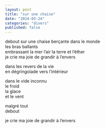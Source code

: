 ```yaml
---
layout: post
title: "sur une chaise"
date: "2024-03-24"
categories: "divers"
published: false
---
```


debout sur une chaise berçante dans le monde  
les bras ballants  
embrassant la mer l’air la terre et l’éther  
je crie ma joie de grandir à l’envers  

dans les revers de la vie  
en dégringolade vers l’intérieur  

dans le vide inconnu  
le froid  
la glace  
et le vent  

malgré tout  
debout  

je crie ma joie de grandir à l’envers  
